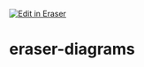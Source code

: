 <p><a target="_blank" href="https://app.eraser.io/workspace/8N1YaYKYw1mGgjmrVG8S" id="edit-in-eraser-github-link"><img alt="Edit in Eraser" src="https://firebasestorage.googleapis.com/v0/b/second-petal-295822.appspot.com/o/images%2Fgithub%2FOpen%20in%20Eraser.svg?alt=media&amp;token=968381c8-a7e7-472a-8ed6-4a6626da5501"></a></p>

# eraser-diagrams




<!--- Eraser file: https://app.eraser.io/workspace/8N1YaYKYw1mGgjmrVG8S --->